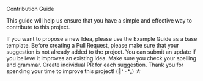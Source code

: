 
Contribution Guide

This guide will help us ensure that you have a simple and effective way to contribute to this project.

If you want to propose a new Idea, please use the Example Guide as a base template.
Before creating a Pull Request, please make sure that your suggestion is not already added to the project. You can submit an update if you believe it improves an existing idea.
Make sure you check your spelling and grammar.
Create individual PR for each suggestion.
Thank you for spending your time to improve this project! (🌸❛ ֊ ❛„) ☆
